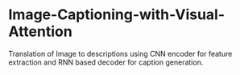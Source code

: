 # Image-Captioning-with-Visual-Attention
Translation of Image to descriptions using CNN encoder for feature extraction and RNN based decoder for caption generation.
